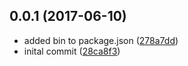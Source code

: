 <a name="0.0.1"></a>
## 0.0.1 (2017-06-10)


* added bin to package.json ([278a7dd](https://github.com/cpitkin/puppet-apache-parse-rewrites/commit/278a7dd))
* inital commit ([28ca8f3](https://github.com/cpitkin/puppet-apache-parse-rewrites/commit/28ca8f3))
